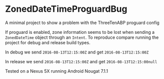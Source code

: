 # ZonedDateTimeProguardBug

A minimal project to show a problem with the ThreeTenABP proguard config

If proguard is enabled, zone information seems to be lost when sending a `ZonedDateTime` object through an `Intent`.
To reproduce compare running the project for debug and release build types.

In debug we send `2016-08-13T12:15:00Z` and get `2016-08-13T12:15:00Z`

In release we send `2016-08-13T12:15:00Z` and get `2016-08-13T12:15:00null`


Tested on a Nexus 5X running Android Nougat 7.1.1
